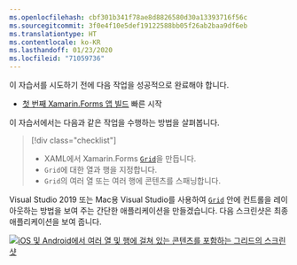 ```yaml
---
ms.openlocfilehash: cbf301b341f78ae8d8826580d30a13393716f56c
ms.sourcegitcommit: 3f0e4f10e5def19122588bb05f26ab2baa9df6eb
ms.translationtype: HT
ms.contentlocale: ko-KR
ms.lasthandoff: 01/23/2020
ms.locfileid: "71059736"
---
```

이 자습서를 시도하기 전에 다음 작업을 성공적으로 완료해야 합니다.

- [첫 번째 Xamarin.Forms 앱 빌드](~/get-started/first-app/index.md) 빠른 시작

이 자습서에서는 다음과 같은 작업을 수행하는 방법을 살펴봅니다.

> [!div class="checklist"]
>
> - XAML에서 Xamarin.Forms [`Grid`](xref:Xamarin.Forms.Grid)을 만듭니다.
> - `Grid`에 대한 열과 행을 지정합니다.
> - `Grid`의 여러 열 또는 여러 행에 콘텐츠를 스패닝합니다.

Visual Studio 2019 또는 Mac용 Visual Studio를 사용하여 [`Grid`](xref:Xamarin.Forms.Grid) 안에 컨트롤을 레이아웃하는 방법을 보여 주는 간단한 애플리케이션을 만들겠습니다. 다음 스크린샷은 최종 애플리케이션을 보여 줍니다.

[![iOS 및 Android에서 여러 열 및 행에 걸쳐 있는 콘텐츠를 포함하는 그리드의 스크린샷](../images/span-columns-rows.png "여러 열 및 행에 걸쳐 있는 콘텐츠를 포함하는 그리드")](../images/span-columns-rows-large.png#lightbox "여러 열 및 행에 걸쳐 있는 콘텐츠를 포함하는 그리드")
